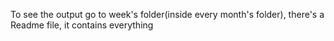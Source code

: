 To see the output go to week's folder(inside every month's folder), there's a Readme file, it contains everything
